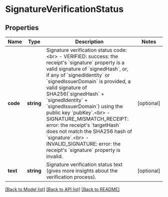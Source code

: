 # SignatureVerificationStatus

## Properties
Name | Type | Description | Notes
------------ | ------------- | ------------- | -------------
**code** | **string** | Signature verification status code:&lt;br&gt; - VERIFIED: success: the receipt&#x27;s &#x60;signature&#x60; property is a valid signature of &#x60;signedHash&#x60;, or, if any of &#x60;signedIdentity&#x60; or &#x60;signedIssuerDomain&#x60; is provided, a valid signature of SHA256(&#x60;signedHash&#x60; + &#x60;signedIdentity&#x60; + &#x60;signedIssuerDomain&#x60;) using the public key &#x60;pubKey&#x60;.&lt;br&gt; - SIGNATURE_MISMATCH_RECEIPT: error: the receipt&#x27;s &#x60;targetHash&#x60; does not match the SHA256 hash of &#x60;signature&#x60;.&lt;br&gt; - INVALID_SIGNATURE: error: the receipt&#x27;s &#x60;signature&#x60; property is invalid. | [optional] 
**text** | **string** | Signature verification status text (gives more insights about the verification process). | [optional] 

[[Back to Model list]](../../README.md#documentation-for-models) [[Back to API list]](../../README.md#documentation-for-api-endpoints) [[Back to README]](../../README.md)

